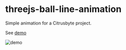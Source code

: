 # threejs-ball-line-animation

Simple animation for a Citrusbyte project.

See [demo](http://htmlpreview.github.io/?https://github.com/wjessup/threejs-ball-line-animation/blob/master/index.html)

![demo](https://dha4w82d62smt.cloudfront.net/items/2A2Z3o401X3y312T3i1T/Screen%20Recording%202018-01-23%20at%2003.36%20PM.gif?X-CloudApp-Visitor-Id=74bd1d26be0421b403bf5ccfb762d49f&v=43540102)
